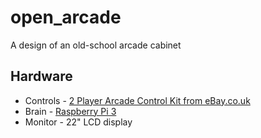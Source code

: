 # open_arcade
A design of an old-school arcade cabinet

## Hardware

* Controls - [2 Player Arcade Control Kit from eBay.co.uk](http://www.ebay.co.uk/itm/111859460620?_trksid=p2060353.m2749.l2649&ssPageName=STRK%3AMEBIDX%3AIT)
* Brain - [Raspberry Pi 3](https://www.raspberrypi.org/products/raspberry-pi-3-model-b/)
* Monitor - 22" LCD display
